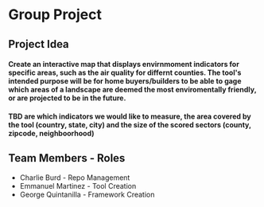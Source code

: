 # Group Project

## Project Idea
#### Create an interactive map that displays envirnmoment indicators for specific areas, such as the air quality for differnt counties. The tool's intended purpose will be for home buyers/builders to be able to gage which areas of a landscape are deemed the most enviromentally friendly, or are projected to be in the future.

#### TBD are which indicators we would like to measure, the area covered by the tool (country, state, city) and the size of the scored sectors (county, zipcode, neighboorhood) 

## Team Members - Roles
 * Charlie Burd - Repo Management
 * Emmanuel Martinez - Tool Creation
 * George Quintanilla - Framework Creation
